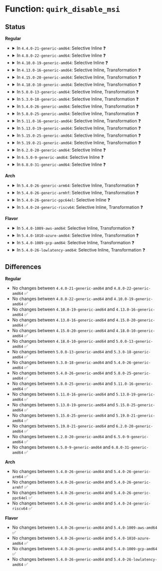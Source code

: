 # Function: <code>quirk_disable_msi</code>

## Status
<b>Regular</b>
<ul>
<li>
<details>
<summary>In <code>4.4.0-21-generic-amd64</code>: Selective Inline ❓</summary>

```c
void quirk_disable_msi(struct pci_dev * dev)
```

```json
{
  "name": "quirk_disable_msi",
  "collision_type": "Unique Static",
  "inline_type": "Selective",
  "funcs": [
    {
      "addr": 18446744071583317488,
      "name": "quirk_disable_msi",
      "external": false,
      "loc": "drivers/pci/quirks.c:2267",
      "file": "drivers/pci/quirks.c",
      "inline": "not declared, inlined",
      "caller_inline": [
        "drivers/pci/quirks.c:quirk_amd_780_apc_msi"
      ],
      "caller_func": []
    }
  ],
  "symbols": [
    {
      "addr": 18446744071583317488,
      "name": "quirk_disable_msi",
      "section": ".text",
      "bind": "STB_LOCAL",
      "size": 55
    }
  ]
}
```
</details>
</li>
<li>
<details>
<summary>In <code>4.8.0-22-generic-amd64</code>: Selective Inline ❓</summary>

```c
void quirk_disable_msi(struct pci_dev * dev)
```

```json
{
  "name": "quirk_disable_msi",
  "collision_type": "Unique Static",
  "inline_type": "Selective",
  "funcs": [
    {
      "addr": 18446744071583630770,
      "name": "quirk_disable_msi",
      "external": false,
      "loc": "drivers/pci/quirks.c:2308",
      "file": "drivers/pci/quirks.c",
      "inline": "not declared, inlined",
      "caller_inline": [
        "drivers/pci/quirks.c:quirk_amd_780_apc_msi"
      ],
      "caller_func": []
    }
  ],
  "symbols": [
    {
      "addr": 18446744071583628480,
      "name": "quirk_disable_msi",
      "section": ".text",
      "bind": "STB_LOCAL",
      "size": 55
    }
  ]
}
```
</details>
</li>
<li>
<details>
<summary>In <code>4.10.0-19-generic-amd64</code>: Selective Inline ❓</summary>

```c
void quirk_disable_msi(struct pci_dev * dev)
```

```json
{
  "name": "quirk_disable_msi",
  "collision_type": "Unique Static",
  "inline_type": "Selective",
  "funcs": [
    {
      "addr": 18446744071583768066,
      "name": "quirk_disable_msi",
      "external": false,
      "loc": "drivers/pci/quirks.c:2320",
      "file": "drivers/pci/quirks.c",
      "inline": "not declared, inlined",
      "caller_inline": [
        "drivers/pci/quirks.c:quirk_amd_780_apc_msi"
      ],
      "caller_func": []
    }
  ],
  "symbols": [
    {
      "addr": 18446744071583765776,
      "name": "quirk_disable_msi",
      "section": ".text",
      "bind": "STB_LOCAL",
      "size": 55
    }
  ]
}
```
</details>
</li>
<li>
<details>
<summary>In <code>4.13.0-16-generic-amd64</code>: Selective Inline, Transformation ❓</summary>

```c
void quirk_disable_msi(struct pci_dev * dev)
```

```json
{
  "name": "quirk_disable_msi",
  "collision_type": "Unique Static",
  "inline_type": "Selective",
  "funcs": [
    {
      "addr": 18446744071583815890,
      "name": "quirk_disable_msi",
      "external": false,
      "loc": "drivers/pci/quirks.c:2380",
      "file": "drivers/pci/quirks.c",
      "inline": "not declared, inlined",
      "caller_inline": [
        "drivers/pci/quirks.c:quirk_amd_780_apc_msi"
      ],
      "caller_func": [
        "drivers/pci/quirks.c:quirk_amd_780_apc_msi"
      ]
    }
  ],
  "symbols": [
    {
      "addr": 18446744071583815760,
      "name": "quirk_disable_msi.part.30",
      "section": ".text",
      "bind": "STB_LOCAL",
      "size": 47
    },
    {
      "addr": 18446744071583815808,
      "name": "quirk_disable_msi",
      "section": ".text",
      "bind": "STB_LOCAL",
      "size": 25
    }
  ]
}
```
</details>
</li>
<li>
<details>
<summary>In <code>4.15.0-20-generic-amd64</code>: Selective Inline, Transformation ❓</summary>

```c
void quirk_disable_msi(struct pci_dev * dev)
```

```json
{
  "name": "quirk_disable_msi",
  "collision_type": "Unique Static",
  "inline_type": "Selective",
  "funcs": [
    {
      "addr": 18446744071584078946,
      "name": "quirk_disable_msi",
      "external": false,
      "loc": "drivers/pci/quirks.c:2381",
      "file": "drivers/pci/quirks.c",
      "inline": "not declared, inlined",
      "caller_inline": [
        "drivers/pci/quirks.c:quirk_amd_780_apc_msi"
      ],
      "caller_func": [
        "drivers/pci/quirks.c:quirk_amd_780_apc_msi"
      ]
    }
  ],
  "symbols": [
    {
      "addr": 18446744071584078816,
      "name": "quirk_disable_msi.part.28",
      "section": ".text",
      "bind": "STB_LOCAL",
      "size": 47
    },
    {
      "addr": 18446744071584078864,
      "name": "quirk_disable_msi",
      "section": ".text",
      "bind": "STB_LOCAL",
      "size": 25
    }
  ]
}
```
</details>
</li>
<li>
<details>
<summary>In <code>4.18.0-10-generic-amd64</code>: Selective Inline, Transformation ❓</summary>

```c
void quirk_disable_msi(struct pci_dev * dev)
```

```json
{
  "name": "quirk_disable_msi",
  "collision_type": "Unique Static",
  "inline_type": "Selective",
  "funcs": [
    {
      "addr": 18446744071584277794,
      "name": "quirk_disable_msi",
      "external": false,
      "loc": "drivers/pci/quirks.c:2415",
      "file": "drivers/pci/quirks.c",
      "inline": "not declared, inlined",
      "caller_inline": [
        "drivers/pci/quirks.c:quirk_amd_780_apc_msi"
      ],
      "caller_func": [
        "drivers/pci/quirks.c:quirk_amd_780_apc_msi"
      ]
    }
  ],
  "symbols": [
    {
      "addr": 18446744071584277664,
      "name": "quirk_disable_msi.part.29",
      "section": ".text",
      "bind": "STB_LOCAL",
      "size": 47
    },
    {
      "addr": 18446744071584277712,
      "name": "quirk_disable_msi",
      "section": ".text",
      "bind": "STB_LOCAL",
      "size": 24
    }
  ]
}
```
</details>
</li>
<li>
<details>
<summary>In <code>5.0.0-13-generic-amd64</code>: Selective Inline, Transformation ❓</summary>

```c
void quirk_disable_msi(struct pci_dev * dev)
```

```json
{
  "name": "quirk_disable_msi",
  "collision_type": "Unique Static",
  "inline_type": "Selective",
  "funcs": [
    {
      "addr": 18446744071584371570,
      "name": "quirk_disable_msi",
      "external": false,
      "loc": "drivers/pci/quirks.c:2456",
      "file": "drivers/pci/quirks.c",
      "inline": "not declared, inlined",
      "caller_inline": [
        "drivers/pci/quirks.c:quirk_amd_780_apc_msi"
      ],
      "caller_func": [
        "drivers/pci/quirks.c:quirk_amd_780_apc_msi"
      ]
    }
  ],
  "symbols": [
    {
      "addr": 18446744071584371488,
      "name": "quirk_disable_msi",
      "section": ".text",
      "bind": "STB_LOCAL",
      "size": 24
    },
    {
      "addr": 18446744071584371440,
      "name": "quirk_disable_msi.part.29",
      "section": ".text",
      "bind": "STB_LOCAL",
      "size": 47
    }
  ]
}
```
</details>
</li>
<li>
<details>
<summary>In <code>5.3.0-18-generic-amd64</code>: Selective Inline, Transformation ❓</summary>

```c
void quirk_disable_msi(struct pci_dev * dev)
```

```json
{
  "name": "quirk_disable_msi",
  "collision_type": "Unique Static",
  "inline_type": "Selective",
  "funcs": [
    {
      "addr": 18446744071584565090,
      "name": "quirk_disable_msi",
      "external": false,
      "loc": "drivers/pci/quirks.c:2471",
      "file": "drivers/pci/quirks.c",
      "inline": "not declared, inlined",
      "caller_inline": [
        "drivers/pci/quirks.c:quirk_amd_780_apc_msi",
        "drivers/pci/quirks.c:quirk_amd_780_apc_msi"
      ],
      "caller_func": []
    }
  ],
  "symbols": [
    {
      "addr": 18446744071584571952,
      "name": "quirk_disable_msi",
      "section": ".text",
      "bind": "STB_LOCAL",
      "size": 24
    },
    {
      "addr": 18446744071584576965,
      "name": "quirk_disable_msi.cold",
      "section": ".text",
      "bind": "STB_LOCAL",
      "size": 39
    }
  ]
}
```
</details>
</li>
<li>
<details>
<summary>In <code>5.4.0-26-generic-amd64</code>: Selective Inline, Transformation ❓</summary>

```c
void quirk_disable_msi(struct pci_dev * dev)
```

```json
{
  "name": "quirk_disable_msi",
  "collision_type": "Unique Static",
  "inline_type": "Selective",
  "funcs": [
    {
      "addr": 18446744071584701970,
      "name": "quirk_disable_msi",
      "external": false,
      "loc": "drivers/pci/quirks.c:2465",
      "file": "drivers/pci/quirks.c",
      "inline": "not declared, inlined",
      "caller_inline": [
        "drivers/pci/quirks.c:quirk_amd_780_apc_msi",
        "drivers/pci/quirks.c:quirk_amd_780_apc_msi"
      ],
      "caller_func": []
    }
  ],
  "symbols": [
    {
      "addr": 18446744071584708896,
      "name": "quirk_disable_msi",
      "section": ".text",
      "bind": "STB_LOCAL",
      "size": 24
    },
    {
      "addr": 18446744071584714057,
      "name": "quirk_disable_msi.cold",
      "section": ".text",
      "bind": "STB_LOCAL",
      "size": 39
    }
  ]
}
```
</details>
</li>
<li>
<details>
<summary>In <code>5.8.0-25-generic-amd64</code>: Selective Inline, Transformation ❓</summary>

```c
void quirk_disable_msi(struct pci_dev * dev)
```

```json
{
  "name": "quirk_disable_msi",
  "collision_type": "Unique Static",
  "inline_type": "Selective",
  "funcs": [
    {
      "addr": 18446744071585416578,
      "name": "quirk_disable_msi",
      "external": false,
      "loc": "drivers/pci/quirks.c:2542",
      "file": "drivers/pci/quirks.c",
      "inline": "not declared, inlined",
      "caller_inline": [
        "drivers/pci/quirks.c:quirk_amd_780_apc_msi"
      ],
      "caller_func": [
        "drivers/pci/quirks.c:quirk_amd_780_apc_msi"
      ]
    }
  ],
  "symbols": [
    {
      "addr": 18446744071585416496,
      "name": "quirk_disable_msi",
      "section": ".text",
      "bind": "STB_LOCAL",
      "size": 22
    },
    {
      "addr": 18446744071585428003,
      "name": "quirk_disable_msi.part.0",
      "section": ".text",
      "bind": "STB_LOCAL",
      "size": 47
    },
    {
      "addr": 18446744071585428050,
      "name": "quirk_disable_msi.cold",
      "section": ".text",
      "bind": "STB_LOCAL",
      "size": 10
    }
  ]
}
```
</details>
</li>
<li>
<details>
<summary>In <code>5.11.0-16-generic-amd64</code>: Selective Inline, Transformation ❓</summary>

```c
void quirk_disable_msi(struct pci_dev * dev)
```

```json
{
  "name": "quirk_disable_msi",
  "collision_type": "Unique Static",
  "inline_type": "Selective",
  "funcs": [
    {
      "addr": 18446744071585573266,
      "name": "quirk_disable_msi",
      "external": false,
      "loc": "drivers/pci/quirks.c:2543",
      "file": "drivers/pci/quirks.c",
      "inline": "not declared, inlined",
      "caller_inline": [
        "drivers/pci/quirks.c:quirk_amd_780_apc_msi"
      ],
      "caller_func": [
        "drivers/pci/quirks.c:quirk_amd_780_apc_msi"
      ]
    }
  ],
  "symbols": [
    {
      "addr": 18446744071585573184,
      "name": "quirk_disable_msi",
      "section": ".text",
      "bind": "STB_LOCAL",
      "size": 22
    },
    {
      "addr": 18446744071591407059,
      "name": "quirk_disable_msi.part.0",
      "section": ".text",
      "bind": "STB_LOCAL",
      "size": 47
    },
    {
      "addr": 18446744071591407106,
      "name": "quirk_disable_msi.cold",
      "section": ".text",
      "bind": "STB_LOCAL",
      "size": 10
    }
  ]
}
```
</details>
</li>
<li>
<details>
<summary>In <code>5.13.0-19-generic-amd64</code>: Selective Inline, Transformation ❓</summary>

```c
void quirk_disable_msi(struct pci_dev * dev)
```

```json
{
  "name": "quirk_disable_msi",
  "collision_type": "Unique Static",
  "inline_type": "Selective",
  "funcs": [
    {
      "addr": 18446744071585458121,
      "name": "quirk_disable_msi",
      "external": false,
      "loc": "drivers/pci/quirks.c:2540",
      "file": "drivers/pci/quirks.c",
      "inline": "not declared, inlined",
      "caller_inline": [
        "drivers/pci/quirks.c:quirk_nvidia_ck804_msi_ht_cap",
        "drivers/pci/quirks.c:quirk_amd_780_apc_msi"
      ],
      "caller_func": [
        "drivers/pci/quirks.c:quirk_nvidia_ck804_msi_ht_cap",
        "drivers/pci/quirks.c:quirk_amd_780_apc_msi"
      ]
    }
  ],
  "symbols": [
    {
      "addr": 18446744071585451168,
      "name": "quirk_disable_msi",
      "section": ".text",
      "bind": "STB_LOCAL",
      "size": 17
    },
    {
      "addr": 18446744071591349311,
      "name": "quirk_disable_msi.part.0",
      "section": ".text",
      "bind": "STB_LOCAL",
      "size": 47
    },
    {
      "addr": 18446744071591349358,
      "name": "quirk_disable_msi.cold",
      "section": ".text",
      "bind": "STB_LOCAL",
      "size": 11
    }
  ]
}
```
</details>
</li>
<li>
<details>
<summary>In <code>5.15.0-25-generic-amd64</code>: Selective Inline, Transformation ❓</summary>

```c
void quirk_disable_msi(struct pci_dev * dev)
```

```json
{
  "name": "quirk_disable_msi",
  "collision_type": "Unique Static",
  "inline_type": "Selective",
  "funcs": [
    {
      "addr": 18446744071585924169,
      "name": "quirk_disable_msi",
      "external": false,
      "loc": "drivers/pci/quirks.c:2579",
      "file": "drivers/pci/quirks.c",
      "inline": "not declared, inlined",
      "caller_inline": [
        "drivers/pci/quirks.c:quirk_nvidia_ck804_msi_ht_cap",
        "drivers/pci/quirks.c:quirk_amd_780_apc_msi"
      ],
      "caller_func": [
        "drivers/pci/quirks.c:quirk_nvidia_ck804_msi_ht_cap",
        "drivers/pci/quirks.c:quirk_amd_780_apc_msi"
      ]
    }
  ],
  "symbols": [
    {
      "addr": 18446744071585917648,
      "name": "quirk_disable_msi",
      "section": ".text",
      "bind": "STB_LOCAL",
      "size": 17
    },
    {
      "addr": 18446744071592376615,
      "name": "quirk_disable_msi.part.0",
      "section": ".text",
      "bind": "STB_LOCAL",
      "size": 47
    },
    {
      "addr": 18446744071592376662,
      "name": "quirk_disable_msi.cold",
      "section": ".text",
      "bind": "STB_LOCAL",
      "size": 11
    }
  ]
}
```
</details>
</li>
<li>
<details>
<summary>In <code>5.19.0-21-generic-amd64</code>: Selective Inline, Transformation ❓</summary>

```c
void quirk_disable_msi(struct pci_dev * dev)
```

```json
{
  "name": "quirk_disable_msi",
  "collision_type": "Unique Static",
  "inline_type": "Selective",
  "funcs": [
    {
      "addr": 18446744071587126369,
      "name": "quirk_disable_msi",
      "external": false,
      "loc": "drivers/pci/quirks.c:2592",
      "file": "drivers/pci/quirks.c",
      "inline": "not declared, inlined",
      "caller_inline": [
        "drivers/pci/quirks.c:quirk_nvidia_ck804_msi_ht_cap",
        "drivers/pci/quirks.c:quirk_amd_780_apc_msi"
      ],
      "caller_func": [
        "drivers/pci/quirks.c:quirk_nvidia_ck804_msi_ht_cap",
        "drivers/pci/quirks.c:quirk_amd_780_apc_msi"
      ]
    }
  ],
  "symbols": [
    {
      "addr": 18446744071587121872,
      "name": "quirk_disable_msi",
      "section": ".text",
      "bind": "STB_LOCAL",
      "size": 23
    },
    {
      "addr": 18446744071594240705,
      "name": "quirk_disable_msi.part.0",
      "section": ".text",
      "bind": "STB_LOCAL",
      "size": 57
    },
    {
      "addr": 18446744071594240762,
      "name": "quirk_disable_msi.cold",
      "section": ".text",
      "bind": "STB_LOCAL",
      "size": 17
    }
  ]
}
```
</details>
</li>
<li>
<details>
<summary>In <code>6.2.0-20-generic-amd64</code>: Selective Inline ❓</summary>

```c
void quirk_disable_msi(struct pci_dev * dev)
```

```json
{
  "name": "quirk_disable_msi",
  "collision_type": "Unique Static",
  "inline_type": "Selective",
  "funcs": [
    {
      "addr": 18446744071588326625,
      "name": "quirk_disable_msi",
      "external": false,
      "loc": "drivers/pci/quirks.c:2594",
      "file": "drivers/pci/quirks.c",
      "inline": "not declared, inlined",
      "caller_inline": [
        "drivers/pci/quirks.c:quirk_nvidia_ck804_msi_ht_cap",
        "drivers/pci/quirks.c:quirk_nvidia_ck804_msi_ht_cap",
        "drivers/pci/quirks.c:quirk_amd_780_apc_msi",
        "drivers/pci/quirks.c:quirk_amd_780_apc_msi"
      ],
      "caller_func": []
    }
  ],
  "symbols": [
    {
      "addr": 18446744071588325824,
      "name": "quirk_disable_msi",
      "section": ".text",
      "bind": "STB_LOCAL",
      "size": 78
    }
  ]
}
```
</details>
</li>
<li>
<details>
<summary>In <code>6.5.0-9-generic-amd64</code>: Selective Inline ❓</summary>

```c
void quirk_disable_msi(struct pci_dev * dev)
```

```json
{
  "name": "quirk_disable_msi",
  "collision_type": "Unique Static",
  "inline_type": "Selective",
  "funcs": [
    {
      "addr": 18446744071588602401,
      "name": "quirk_disable_msi",
      "external": false,
      "loc": "drivers/pci/quirks.c:2700",
      "file": "drivers/pci/quirks.c",
      "inline": "not declared, inlined",
      "caller_inline": [
        "drivers/pci/quirks.c:quirk_nvidia_ck804_msi_ht_cap",
        "drivers/pci/quirks.c:quirk_nvidia_ck804_msi_ht_cap",
        "drivers/pci/quirks.c:quirk_amd_780_apc_msi",
        "drivers/pci/quirks.c:quirk_amd_780_apc_msi"
      ],
      "caller_func": []
    }
  ],
  "symbols": [
    {
      "addr": 18446744071588601600,
      "name": "quirk_disable_msi",
      "section": ".text",
      "bind": "STB_LOCAL",
      "size": 78
    }
  ]
}
```
</details>
</li>
<li>
<details>
<summary>In <code>6.8.0-31-generic-amd64</code>: Selective Inline ❓</summary>

```c
void quirk_disable_msi(struct pci_dev * dev)
```

```json
{
  "name": "quirk_disable_msi",
  "collision_type": "Unique Static",
  "inline_type": "Selective",
  "funcs": [
    {
      "addr": 18446744071588902481,
      "name": "quirk_disable_msi",
      "external": false,
      "loc": "drivers/pci/quirks.c:2714",
      "file": "drivers/pci/quirks.c",
      "inline": "not declared, inlined",
      "caller_inline": [
        "drivers/pci/quirks.c:quirk_nvidia_ck804_msi_ht_cap",
        "drivers/pci/quirks.c:quirk_nvidia_ck804_msi_ht_cap",
        "drivers/pci/quirks.c:quirk_amd_780_apc_msi",
        "drivers/pci/quirks.c:quirk_amd_780_apc_msi"
      ],
      "caller_func": []
    }
  ],
  "symbols": [
    {
      "addr": 18446744071588901680,
      "name": "quirk_disable_msi",
      "section": ".text",
      "bind": "STB_LOCAL",
      "size": 78
    }
  ]
}
```
</details>
</li>
</ul>
<b>Arch</b>
<ul>
<li>
<details>
<summary>In <code>5.4.0-26-generic-arm64</code>: Selective Inline, Transformation ❓</summary>

```c
void quirk_disable_msi(struct pci_dev * dev)
```

```json
{
  "name": "quirk_disable_msi",
  "collision_type": "Unique Static",
  "inline_type": "Selective",
  "funcs": [
    {
      "addr": 18446603336496961584,
      "name": "quirk_disable_msi",
      "external": false,
      "loc": "drivers/pci/quirks.c:2465",
      "file": "drivers/pci/quirks.c",
      "inline": "not declared, inlined",
      "caller_inline": [
        "drivers/pci/quirks.c:quirk_amd_780_apc_msi"
      ],
      "caller_func": [
        "drivers/pci/quirks.c:quirk_amd_780_apc_msi"
      ]
    }
  ],
  "symbols": [
    {
      "addr": 18446603336496961448,
      "name": "quirk_disable_msi",
      "section": ".text",
      "bind": "STB_LOCAL",
      "size": 56
    },
    {
      "addr": 18446603336496972528,
      "name": "quirk_disable_msi.part.0",
      "section": ".text",
      "bind": "STB_LOCAL",
      "size": 68
    }
  ]
}
```
</details>
</li>
<li>
<details>
<summary>In <code>5.4.0-26-generic-armhf</code>: Selective Inline, Transformation ❓</summary>

```c
void quirk_disable_msi(struct pci_dev * dev)
```

```json
{
  "name": "quirk_disable_msi",
  "collision_type": "Unique Static",
  "inline_type": "Selective",
  "funcs": [
    {
      "addr": 3230227872,
      "name": "quirk_disable_msi",
      "external": false,
      "loc": "drivers/pci/quirks.c:2465",
      "file": "drivers/pci/quirks.c",
      "inline": "not declared, inlined",
      "caller_inline": [
        "drivers/pci/quirks.c:quirk_amd_780_apc_msi"
      ],
      "caller_func": [
        "drivers/pci/quirks.c:quirk_amd_780_apc_msi"
      ]
    }
  ],
  "symbols": [
    {
      "addr": 3230236788,
      "name": "quirk_disable_msi.part.0",
      "section": ".text",
      "bind": "STB_LOCAL",
      "size": 60
    },
    {
      "addr": 3230227764,
      "name": "quirk_disable_msi",
      "section": ".text",
      "bind": "STB_LOCAL",
      "size": 40
    }
  ]
}
```
</details>
</li>
<li>
<details>
<summary>In <code>5.4.0-26-generic-ppc64el</code>: Selective Inline ❓</summary>

```c
void quirk_disable_msi(struct pci_dev * dev)
```

```json
{
  "name": "quirk_disable_msi",
  "collision_type": "Unique Static",
  "inline_type": "Selective",
  "funcs": [
    {
      "addr": 13835058055291060576,
      "name": "quirk_disable_msi",
      "external": false,
      "loc": "drivers/pci/quirks.c:2465",
      "file": "drivers/pci/quirks.c",
      "inline": "not declared, inlined",
      "caller_inline": [
        "drivers/pci/quirks.c:quirk_amd_780_apc_msi",
        "drivers/pci/quirks.c:quirk_amd_780_apc_msi"
      ],
      "caller_func": []
    }
  ],
  "symbols": [
    {
      "addr": 13835058055291069088,
      "name": "quirk_disable_msi",
      "section": ".text",
      "bind": "STB_LOCAL",
      "size": 104
    }
  ]
}
```
</details>
</li>
<li>
<details>
<summary>In <code>5.4.0-24-generic-riscv64</code>: Selective Inline, Transformation ❓</summary>

```c
void quirk_disable_msi(struct pci_dev * dev)
```

```json
{
  "name": "quirk_disable_msi",
  "collision_type": "Unique Static",
  "inline_type": "Selective",
  "funcs": [
    {
      "addr": 18446743936275632940,
      "name": "quirk_disable_msi",
      "external": false,
      "loc": "drivers/pci/quirks.c:2465",
      "file": "drivers/pci/quirks.c",
      "inline": "not declared, inlined",
      "caller_inline": [
        "drivers/pci/quirks.c:quirk_amd_780_apc_msi"
      ],
      "caller_func": [
        "drivers/pci/quirks.c:quirk_amd_780_apc_msi"
      ]
    }
  ],
  "symbols": [
    {
      "addr": 18446743936275641118,
      "name": "quirk_disable_msi.part.0",
      "section": ".text",
      "bind": "STB_LOCAL",
      "size": 66
    },
    {
      "addr": 18446743936275632820,
      "name": "quirk_disable_msi",
      "section": ".text",
      "bind": "STB_LOCAL",
      "size": 48
    }
  ]
}
```
</details>
</li>
</ul>
<b>Flavor</b>
<ul>
<li>
<details>
<summary>In <code>5.4.0-1009-aws-amd64</code>: Selective Inline, Transformation ❓</summary>

```c
void quirk_disable_msi(struct pci_dev * dev)
```

```json
{
  "name": "quirk_disable_msi",
  "collision_type": "Unique Static",
  "inline_type": "Selective",
  "funcs": [
    {
      "addr": 18446744071584652450,
      "name": "quirk_disable_msi",
      "external": false,
      "loc": "drivers/pci/quirks.c:2465",
      "file": "drivers/pci/quirks.c",
      "inline": "not declared, inlined",
      "caller_inline": [
        "drivers/pci/quirks.c:quirk_amd_780_apc_msi",
        "drivers/pci/quirks.c:quirk_amd_780_apc_msi"
      ],
      "caller_func": []
    }
  ],
  "symbols": [
    {
      "addr": 18446744071584659376,
      "name": "quirk_disable_msi",
      "section": ".text",
      "bind": "STB_LOCAL",
      "size": 24
    },
    {
      "addr": 18446744071584664537,
      "name": "quirk_disable_msi.cold",
      "section": ".text",
      "bind": "STB_LOCAL",
      "size": 39
    }
  ]
}
```
</details>
</li>
<li>
<details>
<summary>In <code>5.4.0-1010-azure-amd64</code>: Selective Inline, Transformation ❓</summary>

```c
void quirk_disable_msi(struct pci_dev * dev)
```

```json
{
  "name": "quirk_disable_msi",
  "collision_type": "Unique Static",
  "inline_type": "Selective",
  "funcs": [
    {
      "addr": 18446744071584581602,
      "name": "quirk_disable_msi",
      "external": false,
      "loc": "drivers/pci/quirks.c:2465",
      "file": "drivers/pci/quirks.c",
      "inline": "not declared, inlined",
      "caller_inline": [
        "drivers/pci/quirks.c:quirk_amd_780_apc_msi",
        "drivers/pci/quirks.c:quirk_amd_780_apc_msi"
      ],
      "caller_func": []
    }
  ],
  "symbols": [
    {
      "addr": 18446744071584588528,
      "name": "quirk_disable_msi",
      "section": ".text",
      "bind": "STB_LOCAL",
      "size": 24
    },
    {
      "addr": 18446744071584593689,
      "name": "quirk_disable_msi.cold",
      "section": ".text",
      "bind": "STB_LOCAL",
      "size": 39
    }
  ]
}
```
</details>
</li>
<li>
<details>
<summary>In <code>5.4.0-1009-gcp-amd64</code>: Selective Inline, Transformation ❓</summary>

```c
void quirk_disable_msi(struct pci_dev * dev)
```

```json
{
  "name": "quirk_disable_msi",
  "collision_type": "Unique Static",
  "inline_type": "Selective",
  "funcs": [
    {
      "addr": 18446744071584652130,
      "name": "quirk_disable_msi",
      "external": false,
      "loc": "drivers/pci/quirks.c:2465",
      "file": "drivers/pci/quirks.c",
      "inline": "not declared, inlined",
      "caller_inline": [
        "drivers/pci/quirks.c:quirk_amd_780_apc_msi",
        "drivers/pci/quirks.c:quirk_amd_780_apc_msi"
      ],
      "caller_func": []
    }
  ],
  "symbols": [
    {
      "addr": 18446744071584659056,
      "name": "quirk_disable_msi",
      "section": ".text",
      "bind": "STB_LOCAL",
      "size": 24
    },
    {
      "addr": 18446744071584664217,
      "name": "quirk_disable_msi.cold",
      "section": ".text",
      "bind": "STB_LOCAL",
      "size": 39
    }
  ]
}
```
</details>
</li>
<li>
<details>
<summary>In <code>5.4.0-26-lowlatency-amd64</code>: Selective Inline, Transformation ❓</summary>

```c
void quirk_disable_msi(struct pci_dev * dev)
```

```json
{
  "name": "quirk_disable_msi",
  "collision_type": "Unique Static",
  "inline_type": "Selective",
  "funcs": [
    {
      "addr": 18446744071584759826,
      "name": "quirk_disable_msi",
      "external": false,
      "loc": "drivers/pci/quirks.c:2465",
      "file": "drivers/pci/quirks.c",
      "inline": "not declared, inlined",
      "caller_inline": [
        "drivers/pci/quirks.c:quirk_amd_780_apc_msi",
        "drivers/pci/quirks.c:quirk_amd_780_apc_msi"
      ],
      "caller_func": []
    }
  ],
  "symbols": [
    {
      "addr": 18446744071584766752,
      "name": "quirk_disable_msi",
      "section": ".text",
      "bind": "STB_LOCAL",
      "size": 24
    },
    {
      "addr": 18446744071584771913,
      "name": "quirk_disable_msi.cold",
      "section": ".text",
      "bind": "STB_LOCAL",
      "size": 39
    }
  ]
}
```
</details>
</li>
</ul>

## Differences
<b>Regular</b>
<ul>
<li>
No changes between <code>4.4.0-21-generic-amd64</code> and <code>4.8.0-22-generic-amd64</code> ✅
</li>
<li>
No changes between <code>4.8.0-22-generic-amd64</code> and <code>4.10.0-19-generic-amd64</code> ✅
</li>
<li>
No changes between <code>4.10.0-19-generic-amd64</code> and <code>4.13.0-16-generic-amd64</code> ✅
</li>
<li>
No changes between <code>4.13.0-16-generic-amd64</code> and <code>4.15.0-20-generic-amd64</code> ✅
</li>
<li>
No changes between <code>4.15.0-20-generic-amd64</code> and <code>4.18.0-10-generic-amd64</code> ✅
</li>
<li>
No changes between <code>4.18.0-10-generic-amd64</code> and <code>5.0.0-13-generic-amd64</code> ✅
</li>
<li>
No changes between <code>5.0.0-13-generic-amd64</code> and <code>5.3.0-18-generic-amd64</code> ✅
</li>
<li>
No changes between <code>5.3.0-18-generic-amd64</code> and <code>5.4.0-26-generic-amd64</code> ✅
</li>
<li>
No changes between <code>5.4.0-26-generic-amd64</code> and <code>5.8.0-25-generic-amd64</code> ✅
</li>
<li>
No changes between <code>5.8.0-25-generic-amd64</code> and <code>5.11.0-16-generic-amd64</code> ✅
</li>
<li>
No changes between <code>5.11.0-16-generic-amd64</code> and <code>5.13.0-19-generic-amd64</code> ✅
</li>
<li>
No changes between <code>5.13.0-19-generic-amd64</code> and <code>5.15.0-25-generic-amd64</code> ✅
</li>
<li>
No changes between <code>5.15.0-25-generic-amd64</code> and <code>5.19.0-21-generic-amd64</code> ✅
</li>
<li>
No changes between <code>5.19.0-21-generic-amd64</code> and <code>6.2.0-20-generic-amd64</code> ✅
</li>
<li>
No changes between <code>6.2.0-20-generic-amd64</code> and <code>6.5.0-9-generic-amd64</code> ✅
</li>
<li>
No changes between <code>6.5.0-9-generic-amd64</code> and <code>6.8.0-31-generic-amd64</code> ✅
</li>
</ul>
<b>Arch</b>
<ul>
<li>
No changes between <code>5.4.0-26-generic-amd64</code> and <code>5.4.0-26-generic-arm64</code> ✅
</li>
<li>
No changes between <code>5.4.0-26-generic-amd64</code> and <code>5.4.0-26-generic-armhf</code> ✅
</li>
<li>
No changes between <code>5.4.0-26-generic-amd64</code> and <code>5.4.0-26-generic-ppc64el</code> ✅
</li>
<li>
No changes between <code>5.4.0-26-generic-amd64</code> and <code>5.4.0-24-generic-riscv64</code> ✅
</li>
</ul>
<b>Flavor</b>
<ul>
<li>
No changes between <code>5.4.0-26-generic-amd64</code> and <code>5.4.0-1009-aws-amd64</code> ✅
</li>
<li>
No changes between <code>5.4.0-26-generic-amd64</code> and <code>5.4.0-1010-azure-amd64</code> ✅
</li>
<li>
No changes between <code>5.4.0-26-generic-amd64</code> and <code>5.4.0-1009-gcp-amd64</code> ✅
</li>
<li>
No changes between <code>5.4.0-26-generic-amd64</code> and <code>5.4.0-26-lowlatency-amd64</code> ✅
</li>
</ul>
